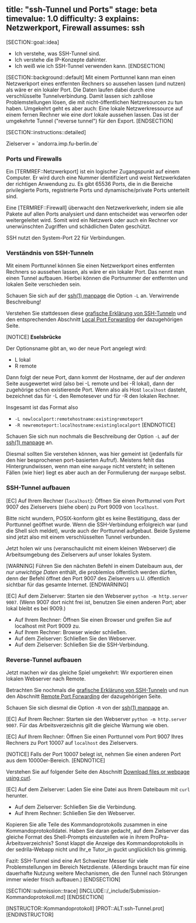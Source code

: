 title: "ssh-Tunnel und Ports"
stage: beta
timevalue: 1.0
difficulty: 3
explains: Netzwerkport, Firewall
assumes: ssh
---

[SECTION::goal::idea]

- Ich verstehe, was SSH-Tunnel sind. 
- Ich verstehe die IP-Konzepte dahinter. 
- Ich weiß wie ich SSH-Tunnel verwenden kann.
[ENDSECTION]


[SECTION::background::default]
Mit einem Porttunnel kann man einen Netzwerkport eines entfernten Rechners so aussehen lassen
(und nutzen) als wäre er ein lokaler Port. 
Die Daten laufen dabei durch eine verschlüsselte Tunnelverbindung.
Damit lassen sich zahllose Problemstellungen lösen, die mit nicht-öffentlichen Netzresourcen zu tun haben.
Umgekehrt geht es aber auch: Eine lokale Netzwerkressource auf einem fernen Rechner wie eine
_dort_ lokale aussehen lassen.
Das ist der umgekehrte Tunnel ("reverse tunnel") für den Export.
[ENDSECTION]


[SECTION::instructions::detailed]

<replacement id='ssh-tunnel-targetserver'>
Zielserver = `andorra.imp.fu-berlin.de`
</replacement>

### Ports und Firewalls

Ein [TERMREF::Netzwerkport] ist ein logischer Zugangspunkt auf einem Computer.
Er wird durch eine Nummer identifiziert und weist Netzwerkdaten der richtigen Anwendung zu. 
Es gibt 65536 Ports, die in die Bereiche privilegierte Ports, registrierte Ports und 
dynamische/private Ports unterteilt sind.

Eine [TERMREF::Firewall] überwacht den Netzwerkverkehr, indem sie alle Pakete auf allen Ports analysiert
und dann entscheidet was verworfen oder weitergeleitet wird.
Somit wird ein Netzwerk oder auch ein Rechner vor unerwünschten Zugriffen und schädlichen Daten geschützt.

SSH nutzt den System-Port 22 für Verbindungen. 

### Verständnis von SSH-Tunneln

Mit einem Porttunnel können Sie einen Netzwerkport eines entfernten Rechners so aussehen lassen, 
als wäre er ein lokaler Port. Das nennt man einen Tunnel aufbauen. Hierbei können die Portnummer der 
entfernten und lokalen Seite verschieden sein.

Schauen Sie sich auf der 
[ssh(1) manpage](https://man.openbsd.org/ssh) 
die Option `-L` an.
Verwirrende Beschreibung!

Verstehen Sie stattdessen diese 
[grafische Erklärung von SSH-Tunneln](https://iximiuz.com/ssh-tunnels/ssh-tunnels-2000-opt.png)
und den entsprechenden Abschnitt 
[Local Port Forwarding](https://iximiuz.com/en/posts/ssh-tunnels/) 
der dazugehörigen Seite.

[NOTICE]
**Eselsbrücke**

Der Optionsname gibt an, wo der neue Port angelegt wird: 

- L lokal
- R remote

Dann folgt der neue Port, dann kommt der Hostname, der auf der _anderen_ Seite ausgewertet wird 
(also bei -L remote und bei -R lokal), dann der zugehörige schon existierende Port. 
Wenn also als Host `localhost` dasteht, bezeichnet das für -L den Remotesever und für -R den lokalen Rechner.

Insgesamt ist das Format also

- `-L newlocalport:remotehostname:existingremoteport`
- `-R newremoteport:localhostname:existinglocalport`
[ENDNOTICE]

Schauen Sie sich nun nochmals die Beschreibung der Option `-L` auf der [ssh(1) manpage](https://man.openbsd.org/ssh) an.

Diesmal sollten Sie verstehen können, was hier gemeint ist (jedenfalls für den hier
besprochenen port-basierten Aufruf). 
Meistens fehlt das Hintergrundwissen, wenn man eine `manpage` nicht versteht; 
in seltenen Fällen (wie hier) liegt es aber auch an der Formulierung der `manpage` selbst.

### SSH-Tunnel aufbauen

[EC] Auf Ihrem Rechner (`localhost`): Öffnen Sie einen Porttunnel vom Port 9007 des Zielservers (siehe oben)
zu Port 9009 von `localhost`.

Bitte nicht wundern, POSIX-konform gibt es keine Bestätigung, dass der Porttunnel geöffnet wurde.
Wenn die SSH-Verbindung erfolgreich war (und die Shell sich meldet), wurde auch der Porttunnel aufgebaut.
Beide Systeme sind jetzt also mit einem verschlüsselten Tunnel verbunden.

Jetzt holen wir uns (veranschaulicht mit einem kleinen Webserver) die Arbeitsumgebung des Zielservers
auf unser lokales System.

[WARNING]
Führen Sie den nächsten Befehl in einem Dateibaum aus,
der _nur unwichtige Daten_ enthält, die problemlos öffentlich werden dürfen, denn
der Befehl öffnet den Port 9007 des Zielservers u.U. öffentlich sichtbar für das gesamte Internet.
[ENDWARNING]

[EC] Auf dem Zielserver: Starten sie den Webserver `python -m http.server 9007`.
     (Wenn 9007 dort nicht frei ist, benutzen Sie einen anderen Port; aber lokal bleibt es bei 9009.)

- Auf Ihrem Rechner: Öffnen Sie einen Browser und greifen Sie auf localhost mit Port 9009 zu.
- Auf Ihrem Rechner: Browser wieder schließen.
- Auf dem Zielserver: Schließen Sie den Webserver.
- Auf dem Zielserver: Schließen Sie die SSH-Verbindung.


### Reverse-Tunnel aufbauen

Jetzt machen wir das gleiche Spiel umgekehrt: 
Wir exportieren einen lokalen Webserver nach Remote.

Betrachten Sie nochmals die
[grafische Erklärung von SSH-Tunneln](https://iximiuz.com/ssh-tunnels/ssh-tunnels-2000-opt.png)
und nun den Abschnitt 
[Remote Port Forwarding](https://iximiuz.com/en/posts/ssh-tunnels/) 
der dazugehörigen Seite.

Schauen Sie sich diesmal die Option `-R` von der [ssh(1) manpage](https://man.openbsd.org/ssh) an.

[EC] Auf Ihrem Rechner: Starten sie den Webserver `python -m http.server 9007`.
Für das Arbeitsverzeichnis gilt die gleiche Warnung wie oben.

[EC] Auf Ihrem Rechner: Öffnen Sie einen Porttunnel vom Port 9007 Ihres Rechners 
zu Port 10007 auf `localhost` des Zielservers.

[NOTICE]
Falls der Port 10007 belegt ist, nehmen Sie einen anderen Port aus dem 10000er-Bereich.
[ENDNOTICE]

Verstehen Sie auf folgender Seite den Abschnitt 
[Download files or webpage using curl](https://itsfoss.com/download-files-from-linux-terminal/#download-files-or-webpage-using-curl).

[EC] Auf dem Zielserver: Laden Sie eine Datei aus Ihrem Dateibaum mit `curl` herunter.

- Auf dem Zielserver: Schließen Sie die Verbindung.
- Auf Ihrem Rechner: Schließen Sie den Webserver.

Kopieren Sie alle Teile des Kommandoprotokolls zusammen in eine Kommandoprotokolldatei.
Haben Sie daran gedacht, auf dem Zielserver das gleiche Format des Shell-Prompts einzustellen
wie in ihrem ProPra-Arbeitsverzeichnis?
Sonst klappt die Anzeige des Kommandoprotokolls in der sedrila-Webapp nicht und Ihr_e Tutor_in
guckt unglücklich bis grimmig.

Fazit: SSH-Tunnel sind eine Art Schweizer Messer für viele Problemstellungen im Bereich Netzdienste.
(Allerdings braucht man für eine dauerhafte Nutzung weitere Mechanismen, die den Tunnel nach
Störungen immer wieder frisch aufbauen.)
[ENDSECTION]


[SECTION::submission::trace]
[INCLUDE::/_include/Submission-Kommandoprotokoll.md]
[ENDSECTION]

[INSTRUCTOR::Kommandoprotokoll]
[PROT::ALT:ssh-Tunnel.prot]
[ENDINSTRUCTOR]
